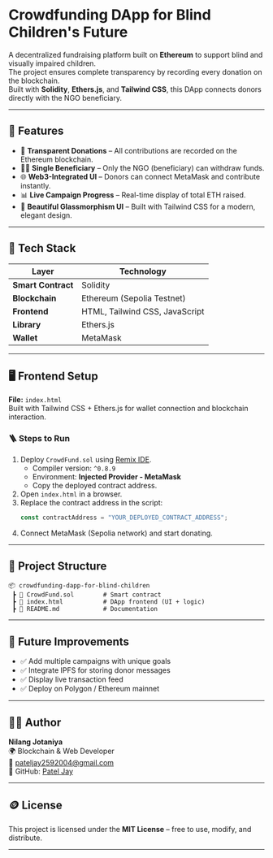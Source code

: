 #  Crowdfunding DApp for Blind Children's Future

A decentralized fundraising platform built on **Ethereum** to support blind and visually impaired children.  
The project ensures complete transparency by recording every donation on the blockchain.  
Built with **Solidity**, **Ethers.js**, and **Tailwind CSS**, this DApp connects donors directly with the NGO beneficiary.

---

## 🚀 Features

- 💸 **Transparent Donations** – All contributions are recorded on the Ethereum blockchain.  
- 👩‍🏫 **Single Beneficiary** – Only the NGO (beneficiary) can withdraw funds.  
- 🌐 **Web3-Integrated UI** – Donors can connect MetaMask and contribute instantly.  
- 📊 **Live Campaign Progress** – Real-time display of total ETH raised.  
- 🧠 **Beautiful Glassmorphism UI** – Built with Tailwind CSS for a modern, elegant design.

---

## 🧩 Tech Stack

| Layer | Technology |
|-------|-------------|
| **Smart Contract** | Solidity |
| **Blockchain** | Ethereum (Sepolia Testnet) |
| **Frontend** | HTML, Tailwind CSS, JavaScript |
| **Library** | Ethers.js |
| **Wallet** | MetaMask |

---

## 🖥️ Frontend Setup

**File:** `index.html`  
Built with Tailwind CSS + Ethers.js for wallet connection and blockchain interaction.

### 🪜 Steps to Run

1. Deploy `CrowdFund.sol` using [Remix IDE](https://remix.ethereum.org/).  
   - Compiler version: `^0.8.9`
   - Environment: **Injected Provider - MetaMask**
   - Copy the deployed contract address.
2. Open `index.html` in a browser.
3. Replace the contract address in the script:
   ```js
   const contractAddress = "YOUR_DEPLOYED_CONTRACT_ADDRESS";
   ```
4. Connect MetaMask (Sepolia network) and start donating.

---

## 📁 Project Structure

```
📦 crowdfunding-dapp-for-blind-children
 ┣ 📜 CrowdFund.sol        # Smart contract
 ┣ 📜 index.html           # DApp frontend (UI + logic)
 ┣ 📄 README.md            # Documentation
```

---

## 🧠 Future Improvements

- ✅ Add multiple campaigns with unique goals  
- ✅ Integrate IPFS for storing donor messages  
- ✅ Display live transaction feed  
- ✅ Deploy on Polygon / Ethereum mainnet

---

## 👨‍💻 Author

**Nilang Jotaniya**  
🌍 Blockchain & Web Developer  
📧 pateljay2592004@gmail.com  
🔗 GitHub: [Patel Jay](https://github.com/jay2592004)

---

## 🪙 License

This project is licensed under the **MIT License** – free to use, modify, and distribute.

---
